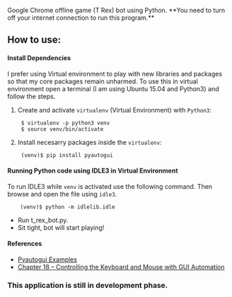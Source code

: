  <p>
Google Chrome offline game (T Rex) bot using Python. 
**You need to turn off your internet connection to run this program.**
</p>
<h2>
<a id="how-to-use" class="anchor" href="#how-to-use" aria-hidden="true"><span class="octicon octicon-link"></span></a>How to use:
</h2>

#### Install Dependencies

I prefer using Virtual environment to play with new libraries and packages so that my core packages remain unharmed.
To use this in virtual environment open a terminal (I am using Ubuntu 15.04 and Python3) and follow the steps.

1. Create and activate `virtualenv` (Virtual Environment) with `Python3`:

		$ virtualenv -p python3 venv
		$ source venv/bin/activate

2. Install necesarry packages inside the `virtualenv`:

		(venv)$ pip install pyautogui

		
#### Running Python code using IDLE3 in Virtual Environment

To run IDLE3 while `venv` is activated use the following command. Then browse and open the file using `idle3`.

		(venv)$ python -m idlelib.idle

<ul>
<li>Run t_rex_bot.py.</li>
<li>Sit tight, bot will start playing!</li>
</ul>

#### References

* [Pyautogui Examples](https://pyautogui.readthedocs.io/en/latest/introduction.html#examples "Pyautogui Examples")
* [Chapter 18 – Controlling the Keyboard and Mouse with GUI Automation](https://automatetheboringstuff.com/chapter18/ "Chapter 18 – Controlling the Keyboard and Mouse with GUI Automation")

### This application is still in development phase. 

